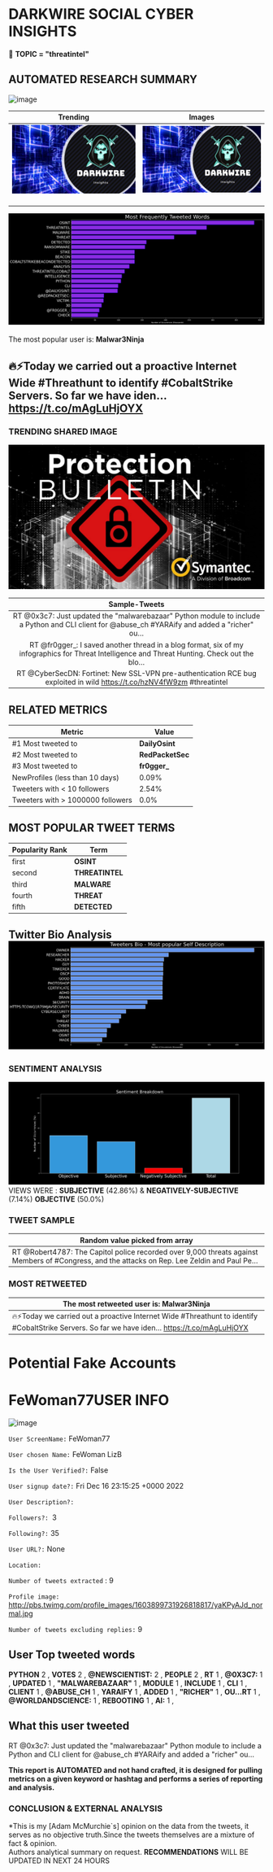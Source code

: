 # DARKWIRE SOCIAL CYBER INSIGHTS 
&#x1F34E; **TOPIC = "threatintel"**

## AUTOMATED RESEARCH SUMMARY
  ![image](darkLogo.png)   

|  Trending  |   Images | 
:-------------------------:|:-------------------------:
|  ![image](assets/threatintel/imageFile1.jpg)     <img width=200/> | ![image](assets/threatintel/imageFile2.jpg) <img width=200/> |   
 
 
![image](assets/threatintel/TWEETS.png)
<br></br>
The most popular user is: **Malwar3Ninja**  
 

## 🔥⚡Today we carried out a proactive Internet Wide #Threathunt to identify #CobaltStrike Servers. So far we have iden… https://t.co/mAgLuHjOYX 

  




### TRENDING SHARED IMAGE

![image](assets/threatintel/twitterPostedImage.png)



|                **Sample-Tweets**        |
| :-------------: |
| RT @0x3c7: Just updated the "malwarebazaar" Python module to include a Python and CLI client for @abuse_ch #YARAify and added a "richer" ou… |
| RT @fr0gger_: I saved another thread in a blog format, six of my infographics for Threat Intelligence and Threat Hunting. Check out the blo… |
| RT @CyberSecDN: Fortinet: New SSL-VPN pre-authentication RCE bug exploited in wild https://t.co/hzNV4fW9zm #threatintel |

## RELATED METRICS<br>
| Metric | Value |
| ------------- | ------------- |
| #1 Most tweeted to  | **DailyOsint** |
| #2 Most tweeted to  | **RedPacketSec** |
| #3 Most tweeted to  | **fr0gger_** |
| NewProfiles (less than 10 days) | 0.09%  |
| Tweeters with < 10 followers  | 2.54%|
| Tweeters with > 1000000 followers  | 0.0%  |



## MOST POPULAR TWEET TERMS 


| Popularity Rank  | Term |
| ------------- | ------------- |
| first  | **OSINT**  |
| second  | **THREATINTEL**  |
| third  | **MALWARE** |
| fourth  | **THREAT**  |
| fifth  | **DETECTED**  |


## Twitter Bio Analysis![image](assets/threatintel/BIO.png)
### SENTIMENT ANALYSIS
![image](assets/threatintel/sentiment.png)
VIEWS WERE : **SUBJECTIVE**  (42.86%) & **NEGATIVELY-SUBJECTIVE** (7.14%) **OBJECTIVE** (50.0%)

### TWEET SAMPLE 
| Random value picked from array |
| ------------- |
|RT @Robert4787: The Capitol police recorded over 9,000 threats against Members of #Congress, and the attacks on Rep. Lee Zeldin and Paul Pe… |

### MOST RETWEETED 

| The most retweeted user is: **Malwar3Ninja**  |
| ------------- |
| 🔥⚡Today we carried out a proactive Internet Wide #Threathunt to identify #CobaltStrike Servers. So far we have iden… https://t.co/mAgLuHjOYX |

# Potential Fake Accounts
 
# FeWoman77USER INFO
![image](http://pbs.twimg.com/profile_images/1603899731926818817/yaKPyAJd_normal.jpg)
 
`User ScreenName:` FeWoman77 
 
`User chosen Name:` FeWoman LizB 
 
`Is the User Verified?:` False 
 
`User signup date?:` Fri Dec 16 23:15:25 +0000 2022 
 
`User Description?:`  
 
`Followers?: `3 
 
`Following?:` 35 
 
`User URL?:` None 
 
`Location:`  
 
`Number of tweets extracted`  : 9 
 
`Profile image:` http://pbs.twimg.com/profile_images/1603899731926818817/yaKPyAJd_normal.jpg 
 
`Number of tweets excluding replies:` 9 
 

 

 
## User Top tweeted words 
 
**PYTHON** 2 , **VOTES** 2 , **@NEWSCIENTIST:** 2 , **PEOPLE** 2 , **RT** 1 , **@0X3C7:** 1 , **UPDATED** 1 , **"MALWAREBAZAAR"** 1 , **MODULE** 1 , **INCLUDE** 1 , **CLI** 1 , **CLIENT** 1 , **@ABUSE_CH** 1 , **YARAIFY** 1 , **ADDED** 1 , **"RICHER"** 1 , **OU…RT** 1 , **@WORLDANDSCIENCE:** 1 , **REBOOTING** 1 , **AI:** 1 , 
 
## What this user tweeted
 
RT @0x3c7: Just updated the "malwarebazaar" Python module to include a Python and CLI client for @abuse_ch #YARAify and added a "richer" ou…
 

<b> This report is AUTOMATED and not hand crafted, it is designed for pulling metrics on a given keyword or hashtag and performs a series of reporting and analysis.</b>  
### CONCLUSION & EXTERNAL ANALYSIS

*This is my [Adam McMurchie`s] opinion on the data from the tweets, it serves as no objective truth.Since the tweets themselves are a mixture of fact & opinion.<br>
Authors analytical summary on request.
**RECOMMENDATIONS** WILL BE UPDATED IN NEXT  24 HOURS <br>